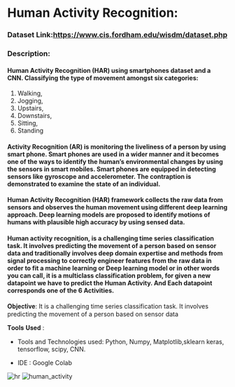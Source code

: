 # Human Activity Recognition:
### Dataset Link:https://www.cis.fordham.edu/wisdm/dataset.php
### Description:
#### Human Activity Recognition (HAR) using smartphones dataset and a CNN. Classifying the type of movement amongst six categories:
1. Walking, 
2. Jogging, 
3. Upstairs, 
4. Downstairs, 
5. Sitting, 
6. Standing

#### Activity Recognition (AR) is monitoring the liveliness of a person by using smart phone. Smart phones are used in a wider manner and it becomes one of the ways to identify the human’s environmental changes by using the sensors in smart mobiles. Smart phones are equipped in detecting sensors like gyroscope and accelerometer. The contraption is demonstrated to examine the state of an individual.

#### Human Activity Recognition (HAR) framework collects the raw data from sensors and observes the human movement using different deep learning approach. Deep learning  models are proposed to identify motions of humans with plausible high accuracy by using sensed data.

#### Human activity recognition, is a challenging time series classification task. It involves predicting the movement of a person based on sensor data and traditionally involves deep domain expertise and methods from signal processing to correctly engineer features from the raw data in order to fit a machine learning or Deep learning model or in other words you can call, it is a multiclass classification problem, for given a new datapoint we have to predict the Human Activity. And Each datapoint corresponds one of the 6 Activities.

𝐎𝐛𝐣𝐞𝐜𝐭𝐢𝐯𝐞: It is a challenging time series classification task. It involves predicting the movement of a person based on sensor data

𝐓𝐨𝐨𝐥𝐬 𝐔𝐬𝐞𝐝 : 

* Tools and Technologies used: Python, Numpy, Matplotlib,sklearn keras, tensorflow, scipy, CNN.

*	IDE : Google Colab


![hr](https://user-images.githubusercontent.com/79663448/130622781-9d963fe4-3f25-4f1c-9e03-d2d045e3b49a.jpg)
![human_activity](https://user-images.githubusercontent.com/79663448/130622792-2ee5db7a-01be-43f6-9933-919aea2e251f.png)

